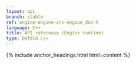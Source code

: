 ```yaml
---
layout: api
branch: stable
ref: engine-engine-src-engine_doc-h
language: C++
title: API reference (Engine runtime)
type: Defold C++
---
```

{% include anchor_headings.html html=content %}